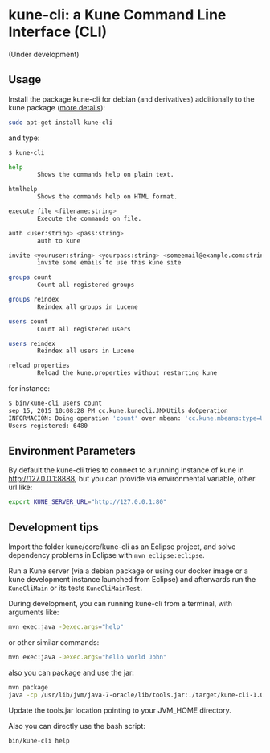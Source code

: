 # kune-cli: a Kune Command Line Interface (CLI)
(Under development)

## Usage

Install the package kune-cli for debian (and derivatives) additionally to the kune package ([more details](http://kune.cc/#!kune.docs.6810.898)):

```bash
sudo apt-get install kune-cli
```
and type:

```bash
$ kune-cli

help
        Shows the commands help on plain text.

htmlhelp
        Shows the commands help on HTML format.

execute file <filename:string>
        Execute the commands on file.

auth <user:string> <pass:string>
        auth to kune

invite <youruser:string> <yourpass:string> <someemail@example.com:string> ...
        invite some emails to use this kune site

groups count
        Count all registered groups

groups reindex
        Reindex all groups in Lucene

users count
        Count all registered users

users reindex
        Reindex all users in Lucene

reload properties
        Reload the kune.properties without restarting kune

```

for instance:

```bash
$ bin/kune-cli users count
sep 15, 2015 10:08:28 PM cc.kune.kunecli.JMXUtils doOperation
INFORMACIÓN: Doing operation 'count' over mbean: 'cc.kune.mbeans:type=UserManagerDefault' with id: '11695'.
Users registered: 6480
```

## Environment Parameters

By default the kune-cli tries to connect to a running instance of kune in http://127.0.0.1:8888, but you can provide via environmental variable, other url like:

```bash
export KUNE_SERVER_URL="http://127.0.0.1:80"
```

## Development tips

Import the folder kune/core/kune-cli as an Eclipse project, and solve dependency problems in Eclipse with
`mvn eclipse:eclipse`.

Run a Kune server (via a debian package or using our docker image or a kune development instance launched from Eclipse) and afterwards run the `KuneCliMain` or its tests `KuneCliMainTest`.

During development, you can running kune-cli from a terminal, with arguments like:

```bash
mvn exec:java -Dexec.args="help"
```

or other similar commands:

```bash
mvn exec:java -Dexec.args="hello world John"
```

also you can package and use the jar:

```bash
mvn package
java -cp /usr/lib/jvm/java-7-oracle/lib/tools.jar:./target/kune-cli-1.0.1-SNAPSHOT-jar-with-dependencies.jar cc.kune.kunecli.KuneCliMain help
```
Update the tools.jar location pointing to your JVM_HOME directory.

Also you can directly use the bash script:

```bash
bin/kune-cli help
```
